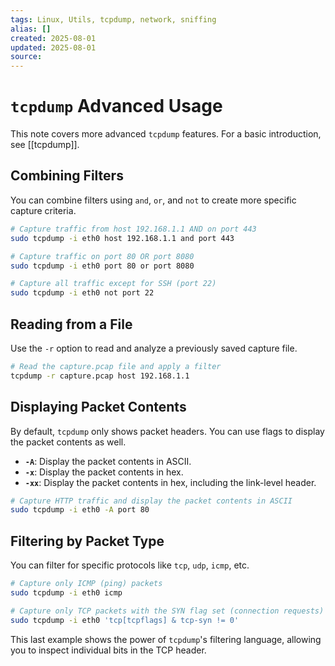 ```yaml
---
tags: Linux, Utils, tcpdump, network, sniffing
alias: []
created: 2025-08-01
updated: 2025-08-01
source:
---
```


# `tcpdump` Advanced Usage

This note covers more advanced `tcpdump` features. For a basic introduction, see [[tcpdump]].

## Combining Filters

You can combine filters using `and`, `or`, and `not` to create more specific capture criteria.

```bash
# Capture traffic from host 192.168.1.1 AND on port 443
sudo tcpdump -i eth0 host 192.168.1.1 and port 443

# Capture traffic on port 80 OR port 8080
sudo tcpdump -i eth0 port 80 or port 8080

# Capture all traffic except for SSH (port 22)
sudo tcpdump -i eth0 not port 22
```

## Reading from a File

Use the `-r` option to read and analyze a previously saved capture file.

```bash
# Read the capture.pcap file and apply a filter
tcpdump -r capture.pcap host 192.168.1.1
```

## Displaying Packet Contents

By default, `tcpdump` only shows packet headers. You can use flags to display the packet contents as well.

- **`-A`**: Display the packet contents in ASCII.
- **`-x`**: Display the packet contents in hex.
- **`-xx`**: Display the packet contents in hex, including the link-level header.

```bash
# Capture HTTP traffic and display the packet contents in ASCII
sudo tcpdump -i eth0 -A port 80
```

## Filtering by Packet Type

You can filter for specific protocols like `tcp`, `udp`, `icmp`, etc.

```bash
# Capture only ICMP (ping) packets
sudo tcpdump -i eth0 icmp

# Capture only TCP packets with the SYN flag set (connection requests)
sudo tcpdump -i eth0 'tcp[tcpflags] & tcp-syn != 0'
```

This last example shows the power of `tcpdump`'s filtering language, allowing you to inspect individual bits in the TCP header.
